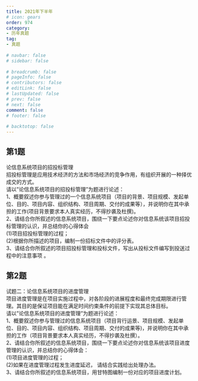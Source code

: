 ```yaml
---  
title: 2021年下半年  
# icon: gears  
order: 974  
category:  
- 历年真题  
tag:  
- 真题  
  
# navbar: false  
# sidebar: false  
  
# breadcrumb: false  
# pageInfo: false  
# contributors: false  
# editLink: false  
# lastUpdated: false  
# prev: false  
# next: false  
comment: false  
# footer: false  
  
# backtotop: false  
---  
```

## 第1题 ##

论信息系统项目的招投标管理  
招投标管理是应用技术经济的方法和市场经济的竞争作用，有组织开展的一种择优成交的方式。  
请以”论信息系统项目的招投标管理”为题进行论述：  
1、概要叙述你参与管理过的一个信息系统项目（项目的背景、项目规模、发起单位、目的、项目内容、组织结构、项目周期、交付的成果等），并说明你在其中承担的工作(项目背景要求本人真实经历，不得抄袭及杜撰)。  
2、请结合你所叙述的信息系统项目，围绕一下要点论述你对信息系统该项目招投标管理的认识，并总结你的心得体会  
(1)项目招投标管理的过程；  
(2)根据你所描述的项目，编制一份招标文件中的评分表。  
3、请结合你所叙述的项目招投标管理和投标文件，写出从投标文件编写到投送过程中的注意事项 。  


## 第2题 ##

试题二：论信息系统项目的进度管理  
项目进度管理是在项目实施过程中，对各阶段的进展程度和最终完成期限进行管理。其目的是保证项目能在满足时间约束条件的前提下实现其总体目标。  
请以”论信息系统项目的进度管理”为题进行论述：  
1、概要叙述你参与管理过的信息系统项目（项目背行运景、项目规模、发起单位、目的、项目内容、组织结构、项目周期、交付的成果等)，并说明你在其中承担的工作（项目背景要求本人真实经历，不得抄袭及杜撰）。  
2、请结合你所叙述的信息系统项目，围绕一下要点论述你对信息系统该项目进度管理的认识，并总结你的心得体会：  
(1)项目进度管理的过程；  
(2)如果在进度管理过程发生进度延迟， 请结合实践给出处理办法。  
3、请结合你所叙述的信息系统项目，用甘特图编制一份对应的项目进度计划。  

